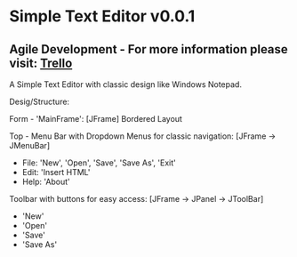 # Simple Text Editor v0.0.1

## Agile Development - For more information please visit: [Trello](https://trello.com/b/KE6xmLeo)

A Simple Text Editor with classic design like Windows Notepad.

Desig/Structure:

Form - 'MainFrame':
[JFrame]
Bordered Layout

Top - Menu Bar with Dropdown Menus for classic navigation:
[JFrame -> JMenuBar]
- File: 'New', 'Open', 'Save', 'Save As', 'Exit'
- Edit: 'Insert HTML'
- Help: 'About'

Toolbar with buttons for easy access:
[JFrame -> JPanel -> JToolBar]
- 'New'
- 'Open'
- 'Save'
- 'Save As'
